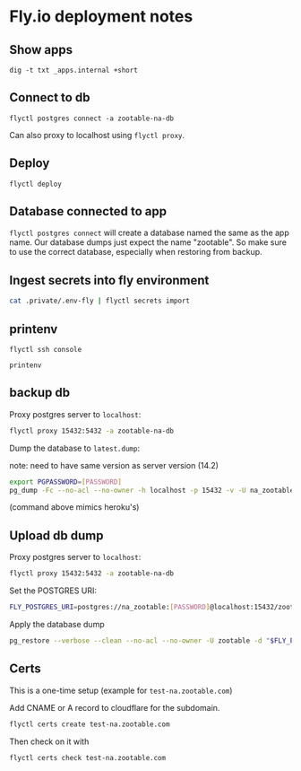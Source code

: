 # Fly.io deployment notes

## Show apps

`dig -t txt _apps.internal +short`

## Connect to db

`flyctl postgres connect -a zootable-na-db`

Can also proxy to localhost using `flyctl proxy`.

## Deploy

`flyctl deploy`

## Database connected to app

`flyctl postgres connect` will create a database named the same as the app name. Our database dumps just expect the name "zootable". So make sure to use the correct database, especially when restoring from backup.

## Ingest secrets into fly environment

```sh
cat .private/.env-fly | flyctl secrets import
```

## printenv

`flyctl ssh console`

`printenv`

## backup db

Proxy postgres server to `localhost`:

```sh
flyctl proxy 15432:5432 -a zootable-na-db
```

Dump the database to `latest.dump`:

note: need to have same version as server version (14.2)

```sh
export PGPASSWORD=[PASSWORD]
pg_dump -Fc --no-acl --no-owner -h localhost -p 15432 -v -U na_zootable zootable > latest.dump
```

(command above mimics heroku's)

## Upload db dump

Proxy postgres server to `localhost`:

```sh
flyctl proxy 15432:5432 -a zootable-na-db
```

Set the POSTGRES URI:

```sh
FLY_POSTGRES_URI=postgres://na_zootable:[PASSWORD]@localhost:15432/zootable
```

Apply the database dump

```sh
pg_restore --verbose --clean --no-acl --no-owner -U zootable -d "$FLY_POSTGRES_URI" latest.dump
```

## Certs

This is a one-time setup (example for `test-na.zootable.com`)

Add CNAME or A record to cloudflare for the subdomain.

```sh
flyctl certs create test-na.zootable.com
```

Then check on it with

```sh
flyctl certs check test-na.zootable.com
```
